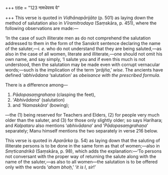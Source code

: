 +++
title = "123 नामधेयस्य ये"

+++
This verse is quoted in *Vidhānapārijāta* (p. 501) as laying down the
method of salutation also in *Vīramitrodaya* (Saṃskāra, p. 451), where
the following observations are made:—

‘In the case of such illiterate men as do not comprehend the salutation
addressed to them in the form of the Sanskrit sentence declaring the
name of the saluter,—*i. e*. who do not understand that they are being
saluted,—as also in the case of all women, literate and illiterate,—one
should not omit his own name, and say simply, ‘I salute you and if even
this much is not understood, then the salutation may be made even with
corrupt vernacular words;—such is the implication of the term
‘*prājña*,’ *wise*. The ancients have defined ‘*abhivādana* ‘salutation’
as *obeisance with the prescribed formula*.

There is a difference among—

1.  *Pādopasaṃgrahaṇa* (clasping the feet),
2.  ‘*Abhivādana*’ (salutation)
3.  and ‘*Namaskāra*’ (bowing);

—the (1) being reserved for Teachers and Elders, (2) for people very
much older than the saluter, and (3) for those only slightly older; so
says Harihara; and *Kalpataru* also mentions ‘*abhivādana*’ and
‘*Pādopasaṃgrahaṇa*’ separately; Manu himself mentions the two
separately in verse 216 below.

This verse is quoted in *Aparārka* (p. 54) as laying down that the
saluting of illiterate persons is to be done in the same form as that of
women;—also in *Smṛticandrikā* (Saṃskāra, p. 98), which adds the
explanation:—‘To persons not conversant with the proper way of returning
the salute along with the name of the saluter,—as also to all women—the
salutation is to be offered only with the words ‘*aham bhoḥ*,’ ‘*it is*
*I*, *sir*!’


